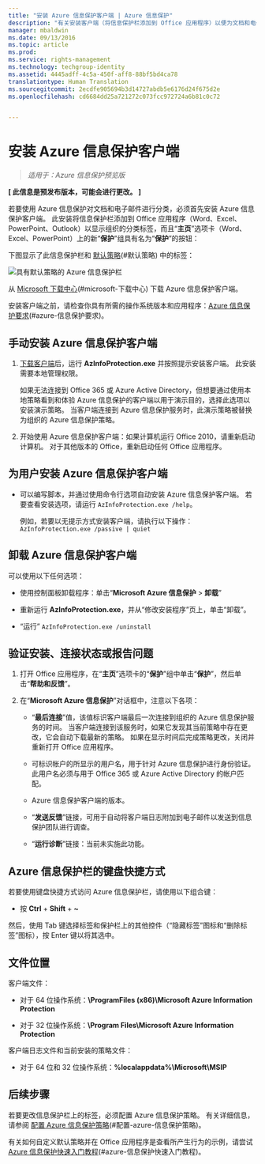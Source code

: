 ```yaml
---
title: "安装 Azure 信息保护客户端 | Azure 信息保护"
description: "有关安装客户端（将信息保护栏添加到 Office 应用程序）以便为文档和电子邮件选择分类标签的说明。"
manager: mbaldwin
ms.date: 09/13/2016
ms.topic: article
ms.prod: 
ms.service: rights-management
ms.technology: techgroup-identity
ms.assetid: 4445adff-4c5a-450f-aff8-88bf5bd4ca78
translationtype: Human Translation
ms.sourcegitcommit: 2ecdfe905694b3d14727abdb5e6176d24f675d2e
ms.openlocfilehash: cd6684dd25a721272c073fcc972724a6b81c0c72


---
```


# 安装 Azure 信息保护客户端

>*适用于：Azure 信息保护预览版*

**[ 此信息是预发布版本，可能会进行更改。 ]**

若要使用 Azure 信息保护对文档和电子邮件进行分类，必须首先安装 Azure 信息保护客户端。 此安装将信息保护栏添加到 Office 应用程序（Word、Excel、PowerPoint、Outlook）以显示组织的分类标签，而且“**主页**”选项卡（Word、Excel、PowerPoint）上的新“**保护**”组具有名为“**保护**”的按钮：

下图显示了此信息保护栏和 [默认策略](configure-policy-default.md)(#默认策略) 中的标签：

![具有默认策略的 Azure 信息保护栏](../media/info-protect-bar-default.png)

从 [Microsoft 下载中心](https://www.microsoft.com/en-us/download/details.aspx?id=53018)(#microsoft-下载中心) 下载 Azure 信息保护客户端。

安装客户端之前，请检查你具有所需的操作系统版本和应用程序：[Azure 信息保护要求](requirements-azure-infoprotect.md)(#azure-信息保护要求)。


## 手动安装 Azure 信息保护客户端

1. [下载客户端](https://www.microsoft.com/en-us/download/details.aspx?id=53018)后，运行 **AzInfoProtection.exe** 并按照提示安装客户端。 此安装需要本地管理权限。

    如果无法连接到 Office 365 或 Azure Active Directory，但想要通过使用本地策略看到和体验 Azure 信息保护的客户端以用于演示目的，选择此选项以安装演示策略。 当客户端连接到 Azure 信息保护服务时，此演示策略被替换为组织的 Azure 信息保护策略。 

2. 开始使用 Azure 信息保护客户端：如果计算机运行 Office 2010，请重新启动计算机。 对于其他版本的 Office，重新启动任何 Office 应用程序。

## 为用户安装 Azure 信息保护客户端

- 可以编写脚本，并通过使用命令行选项自动安装 Azure 信息保护客户端。 若要查看安装选项，请运行 `AzInfoProtection.exe /help`。

    例如，若要以无提示方式安装客户端，请执行以下操作： `AzInfoProtection.exe /passive | quiet`


## 卸载 Azure 信息保护客户端

可以使用以下任何选项：

- 使用控制面板卸载程序：单击“**Microsoft Azure 信息保护** > **卸载**”

- 重新运行 **AzInfoProtection.exe**，并从“修改安装程序”页上，单击“卸载”。 

- “运行” `AzInfoProtection.exe /uninstall`


## 验证安装、连接状态或报告问题

1. 打开 Office 应用程序，在“**主页**”选项卡的“**保护**”组中单击“**保护**”，然后单击“**帮助和反馈**”。

2. 在“**Microsoft Azure 信息保护**”对话框中，注意以下各项：

    - “**最后连接**”值，该值标识客户端最后一次连接到组织的 Azure 信息保护服务的时间。 当客户端连接到该服务时，如果它发现其当前策略中存在更改，它会自动下载最新的策略。 如果在显示时间后完成策略更改，关闭并重新打开 Office 应用程序。

    - 可标识帐户的所显示的用户名，用于针对 Azure 信息保护进行身份验证。 此用户名必须与用于 Office 365 或 Azure Active Directory 的帐户匹配。

    - Azure 信息保护客户端的版本。

    - “**发送反馈**”链接，可用于自动将客户端日志附加到电子邮件以发送到信息保护团队进行调查。

    - “**运行诊断**”链接：当前未实施此功能。

## Azure 信息保护栏的键盘快捷方式

若要使用键盘快捷方式访问 Azure 信息保护栏，请使用以下组合键：

- 按 **Ctrl** + **Shift** + **~** 

然后，使用 Tab 键选择标签和保护栏上的其他控件（“隐藏标签”图标和“删除标签”图标），按 Enter 键以将其选中。


## 文件位置

客户端文件：   

- 对于 64 位操作系统：**\ProgramFiles (x86)\Microsoft Azure Information Protection**

- 对于 32 位操作系统：**\Program Files\Microsoft Azure Information Protection**

客户端日志文件和当前安装的策略文件：

- 对于 64 位和 32 位操作系统：**%localappdata%\Microsoft\MSIP**


## 后续步骤

若要更改信息保护栏上的标签，必须配置 Azure 信息保护策略。 有关详细信息，请参阅 [配置 Azure 信息保护策略](configure-policy.md)(#配置-azure-信息保护策略)。

有关如何自定义默认策略并在 Office 应用程序是查看所产生行为的示例，请尝试 [Azure 信息保护快速入门教程](infoprotect-quick-start-tutorial.md)(#azure-信息保护快速入门教程)。 



<!--HONumber=Sep16_HO2-->


